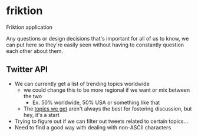 # friktion
Friktion application

Any questions or design decisions that's important for all of us to know, we can put here so they're easily seen without having to constantly question each other about them.

## Twitter API
- We can currently get a list of trending topics worldwide
  - we could change this to be more regional if we want or mix between the two
    - Ex. 50% worldwide, 50% USA or something like that 
  - The [topics we get](https://github.com/cnjoroge/friktion/pull/1) aren't always the best for fostering discussion, but hey, it's a start
- Trying to figure out if we can filter out tweets related to certain topics...
- Need to find a good way with dealing with non-ASCII characters